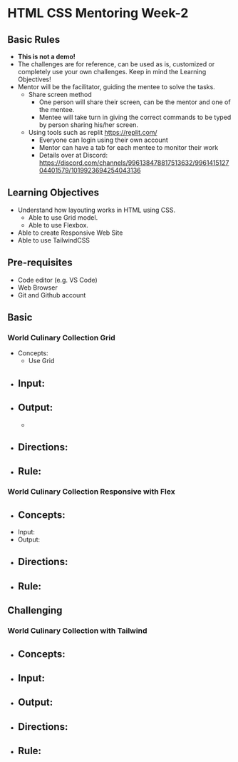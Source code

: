 # HTML CSS Mentoring Week-2

## Basic Rules
- **This is not a demo!**
- The challenges are for reference, can be used as is, customized or completely use your own challenges. Keep in mind the Learning Objectives!
- Mentor will be the facilitator, guiding the mentee to solve the tasks.
  - Share screen method
    - One person will share their screen, can be the mentor and one of the mentee.
    - Mentee will take turn in giving the correct commands to be typed by person sharing his/her screen.
  - Using tools such as replit https://replit.com/
    - Everyone can login using their own account
    - Mentor can have a tab for each mentee to monitor their work
    - Details over at Discord: https://discord.com/channels/996138478817513632/996141512704401579/1019923694254043136

## Learning Objectives

- Understand how layouting works in HTML using CSS.
  - Able to use Grid model.
  - Able to use Flexbox.
- Able to create Responsive Web Site
- Able to use TailwindCSS

## Pre-requisites

- Code editor (e.g. VS Code)
- Web Browser
- Git and Github account

## Basic

### World Culinary Collection Grid

- Concepts:
  - Use Grid
- Input:
  - 
- Output: 
  - 
  - 
- Directions:
  - 
- Rule:
  - 

### World Culinary Collection Responsive with Flex
- Concepts: 
  - 
- Input: 
- Output: 
- Directions:
  - 
- Rule: 
  - 

## Challenging

### World Culinary Collection with Tailwind

- Concepts:
  - 
- Input:
  - 
- Output:
  - 
- Directions:
  - 
- Rule:
  - 